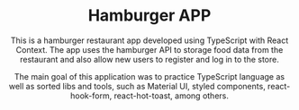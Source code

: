 <h1 align="center">
  Hamburger APP
</h1>

<p align = "center">
This is a hamburger restaurant app developed using TypeScript with React Context. The app uses the hamburger API to storage food data from the restaurant and also allow new users to register and log in to the store.
</p>

<p align = "center">
The main goal of this application was to practice TypeScript language as well as sorted libs and tools, such as Material UI, styled components, react-hook-form, react-hot-toast, among others.
</p>
